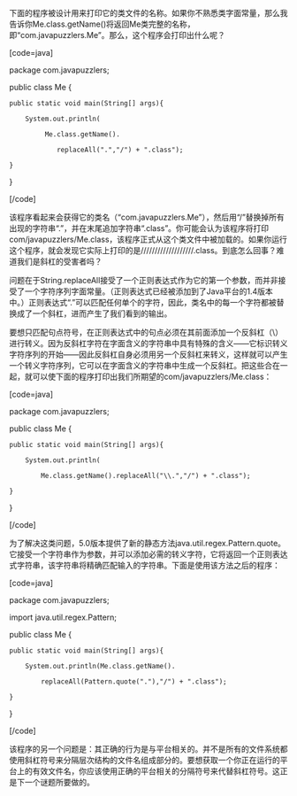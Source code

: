 下面的程序被设计用来打印它的类文件的名称。如果你不熟悉类字面常量，那么我告诉你Me.class.getName()将返回Me类完整的名称，即“com.javapuzzlers.Me”。那么，这个程序会打印出什么呢？ 
[code=java] 
package com.javapuzzlers;
public class Me {
    public static void main(String[] args){
        System.out.println(
             Me.class.getName().
                replaceAll(".","/") + ".class");
    }
}
[/code]
该程序看起来会获得它的类名（“com.javapuzzlers.Me”），然后用“/”替换掉所有出现的字符串“.”，并在末尾追加字符串“.class”。你可能会认为该程序将打印com/javapuzzlers/Me.class，该程序正式从这个类文件中被加载的。如果你运行这个程序，就会发现它实际上打印的是///////////////////.class。到底怎么回事？难道我们是斜杠的受害者吗？ 
问题在于String.replaceAll接受了一个正则表达式作为它的第一个参数，而并非接受了一个字符序列字面常量。（正则表达式已经被添加到了Java平台的1.4版本中。）正则表达式“.”可以匹配任何单个的字符，因此，类名中的每一个字符都被替换成了一个斜杠，进而产生了我们看到的输出。 
要想只匹配句点符号，在正则表达式中的句点必须在其前面添加一个反斜杠（\）进行转义。因为反斜杠字符在字面含义的字符串中具有特殊的含义——它标识转义字符序列的开始——因此反斜杠自身必须用另一个反斜杠来转义，这样就可以产生一个转义字符序列，它可以在字面含义的字符串中生成一个反斜杠。把这些合在一起，就可以使下面的程序打印出我们所期望的com/javapuzzlers/Me.class： 
[code=java] 
package com.javapuzzlers;
public class Me {
    public static void main(String[] args){
        System.out.println(
            Me.class.getName().replaceAll("\\.","/") + ".class");
    }
}
[/code]
为了解决这类问题，5.0版本提供了新的静态方法java.util.regex.Pattern.quote。它接受一个字符串作为参数，并可以添加必需的转义字符，它将返回一个正则表达式字符串，该字符串将精确匹配输入的字符串。下面是使用该方法之后的程序： 
[code=java] 
package com.javapuzzlers;
import java.util.regex.Pattern;
public class Me {
    public static void main(String[] args){
        System.out.println(Me.class.getName().
			replaceAll(Pattern.quote("."),"/") + ".class");
    }
}
[/code]
该程序的另一个问题是：其正确的行为是与平台相关的。并不是所有的文件系统都使用斜杠符号来分隔层次结构的文件名组成部分的。要想获取一个你正在运行的平台上的有效文件名，你应该使用正确的平台相关的分隔符号来代替斜杠符号。这正是下一个谜题所要做的。